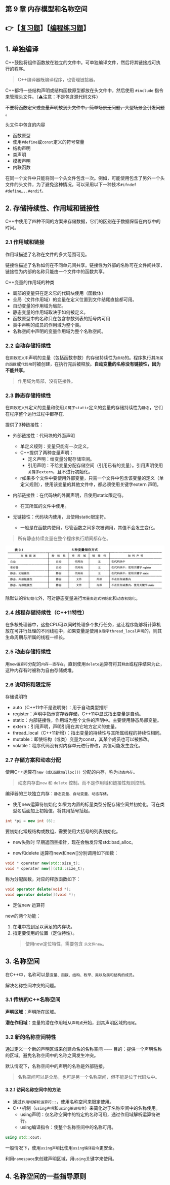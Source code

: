 ## 第 9 章 内存模型和名称空间

## 👉【[复习题](./复习题.md)】【[编程练习题](./编程题.md)】

## 1. 单独编译
C++鼓励将组件函数放在独立的文件中。可单独编译文件，然后将其链接成可执行的程序。
> C++编译器既编译程序，也管理链接器。

C++都将一些结构声明或结构函数原型都放在头文件中，然后使用 `#include` 指令来管理头文件。（⚠️注意：不是包含源代码文件）

~~不要将函数定义或变量声明放到头文件中，简单场景无问题，大型场景会引发问题~~ 。

头文件中包含的内容
- 函数原型
- 使用`#define`或`const`定义的符号常量
- 结构声明
- 类声明
- 模板声明
- 内联函数

在同一个文件中只能将同一个头文件包含一次。例如，可能使用包含了另外一个头文件的头文件，为了避免这种情况，可以采用以下一种技术`#ifndef #define…..#endif`。

## 2. 存储持续性、作用域和链接性

C++中使用了四种不同的方案来存储数据，它们的区别在于数据保留在内存中的时间。

### 2.1 作用域和链接

作用域描述了名称在文件的多大范围可见。

链接性描述了名称如何在不同单元间共享。链接性为外部的名称可在文件间共享，链接性为内部的名称只能由一个文件中的函数共享。

C++变量的作用域的种类
- 局部的变量只在定义它的代码块使用（函数体）
- 全局（文件作用域）的变量在定义位置到文件结尾直接都可用。
- 自动变量的作用域为局部。
- 静态变量的作用域取决于如何被定义。
- 函数原型中的名称只在包含参数列表的括号内可用
- 类中声明的成员的作用域为整个类。
- 名称空间中声明的变量作用域为整个名称空间。

### 2.2 自动存储持续性
在`函数定义中`声明的变量（包括函数参数）的存储持续性为`自动`的。程序执行其`所属的函数`或`代码块`时被创建，在执行完后被释放。**自动变量的名称没有链接性，因为不能共享**。
> 作用域为局部，没有链接性。
 
### 2.3 静态存储持续性
在`函数定义外`定义的变量和使用`关键字static`定义的变量的存储持续性为`静态`，它们在程序整个运行过程中都存在.

提供了3种链接性：
- 外部链接性：代码块的外面声明
    - 单定义规则：变量只能有一次定义。
    - C++提供了两种变量声明：
        - 定义声明：给变量分配存储空间。
        - 引用声明：不给变量分配存储空间（引用已有的变量）。引用声明使用`关键字extern`，且不进行初始化。
    - r如果多个文件中要使用外部变量，只需一个文件中包含该变量的定义（单定义规则），使用该变量的其他文件中，都必须使用关键字extern 声明。

- 内部链接性：在代码块的外面声明，且使用static限定符。
    - 在其所属的文件中使用。
- 无链接性：代码块内使用，且使用static限定符。
    - 一般是在函数内使用，尽管函数之间多次被调用，其值不会发生变化。

> 所有静态持续变量在整个程序执行期间都存在。

![](./img/5种存储变量的方式.png)

除默认的`零初始化`外，可对静态变量进行`常量表达式初始化`和`动态初始化`。

### 2.4 线程存储持续性（C++11特性）
在多核处理器中，这些CPU可以同时处理多个执行任务，这让程序能够将计算机放在可并行处理的不同线程中，如果变量是使用`关键字thread_local声明`的，则其生命周期与所属的线程一样长。

### 2.5 动态存储持续性
用`new运算符`分配的`内存一直存在`，直到使用`delete`运算符将其`释放`或程序结束为止，这种内存有时被称为自由存储或堆。


### 2.6 说明符和限定符
存储说明符
- auto（C++11中不是说明符）：用于自动类型推断
- register：声明中指示寄存器存储，C++11中显式指出变量是自动。
- static：内部链接性，作用域为整个文件的声明中。主要使用静态局部变量。
- extern：引用声明，声明引用在其它地方定义的变量。
- thread_local（C++11新增）：指出变量的持续性与其所属线程的持续性相同。
- mutable：即使结构（或类）变量为const，其某个成员也可以被修改。
- volatile：程序代码没有对内存单元进行修改，其值可能发生变化。

### 2.7 存储方案和动态分配
使用C++运算符`new（或C函数malloc()）`分配的内存，称为`动态内存`。
> 动态内存由`new` 和 `delete` 控制。而不是作用域和链接性规则控制。

编译器的三块独立内存：`静态变量、自动变量、动态存储`。

- 使用new运算符初始化
如果为内置的标量类型分配存储空间并初始化，可在类型名后面加上初始值，将其用括号括起。
```cpp
int *pi = new int (6);
```
要初始化常规结构或数组，需要使用大括号的列表初始化。

- new失败时
早期返回空指针，现在会触发异常std::bad_alloc。

- new和delete
运算符new和new[]分别调用如下函数：

```cpp
void * operater new(std::size_t);
void * operater new[](std::size_t);
```
称为分配函数，对应的释放函数如下：

```cpp
void operator delete(void *);
void operator delete[](void *);
```

- 定位new 运算符

new的两个功能：
1. 在堆中找到足以满足的内存块。
2. 指定要使用的位置（定位特性）。
    > 使用new定位特性，需要包含 `头文件new`。

## 3. 名称空间
在C++中，名称可以是`变量、函数、结构、枚举、类以及类和结构的成员`。

解决名称空间冲突的问题。

### 3.1 传统的C++名称空间
**声明区域**：声明所在区域。

**潜在作用域**：变量的潜在作用域从`声明点`开始，到其声明区域的`结尾`。

### 3.2 新的名称空间特性

通过定义一个新的声明区域来创建命名的名称空间 ---- 目的：提供一个声明名称的区域。避免名称空间中的名称之间发生冲突。

默认情况下，名称空间中的声明的名称是外部链接。
> 名称空间可以是全局，也可是另一个名称空间，但不能是位于代码块中。

#### 3.2.1 访问名称空间中的方法
- 通过`作用域解析运算符::`，使用名称空间来限定使用。
- C++机制（`using声明`和`using编译指令`）来简化对于名称空间中的名称使用。
    - using声明：仅名称空间中的特定的名称可用，通过作用域解析运算符进行。
    - using编译指令：使整个名称空间中的名称可用。
```cpp
using std::cout;
```
一般情况下，使用`using声明`比使用`using编译指令`更安全。

利用`namespace`来创建声明区域，用`using`关键字来使用。

## 4. 名称空间的一些指导原则



